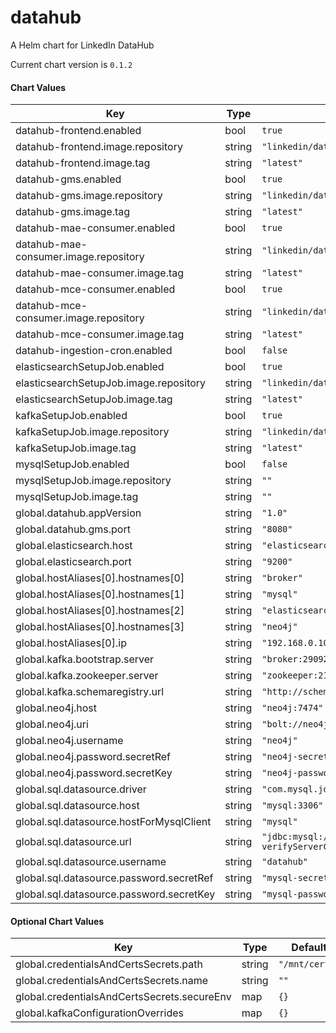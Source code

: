 datahub
=======
A Helm chart for LinkedIn DataHub

Current chart version is `0.1.2`

#### Chart Values

| Key | Type | Default | Description |
|-----|------|---------|-------------|
| datahub-frontend.enabled | bool | `true` |  |
| datahub-frontend.image.repository | string | `"linkedin/datahub-frontend"` |  |
| datahub-frontend.image.tag | string | `"latest"` |  |
| datahub-gms.enabled | bool | `true` |  |
| datahub-gms.image.repository | string | `"linkedin/datahub-gms"` |  |
| datahub-gms.image.tag | string | `"latest"` |  |
| datahub-mae-consumer.enabled | bool | `true` |  |
| datahub-mae-consumer.image.repository | string | `"linkedin/datahub-mae-consumer"` |  |
| datahub-mae-consumer.image.tag | string | `"latest"` |  |
| datahub-mce-consumer.enabled | bool | `true` |  |
| datahub-mce-consumer.image.repository | string | `"linkedin/datahub-mce-consumer"` |  |
| datahub-mce-consumer.image.tag | string | `"latest"` |  |
| datahub-ingestion-cron.enabled | bool | `false` | |
| elasticsearchSetupJob.enabled | bool | `true` | |
| elasticsearchSetupJob.image.repository | string | `"linkedin/datahub-elasticsearch-setup"` |  |
| elasticsearchSetupJob.image.tag | string | `"latest"` |  |
| kafkaSetupJob.enabled | bool | `true` | |
| kafkaSetupJob.image.repository | string | `"linkedin/datahub-kafka-setup"` |  |
| kafkaSetupJob.image.tag | string | `"latest"` |  |
| mysqlSetupJob.enabled | bool | `false` | |
| mysqlSetupJob.image.repository | string | `""` |  |
| mysqlSetupJob.image.tag | string | `""` |  |
| global.datahub.appVersion | string | `"1.0"` |  |
| global.datahub.gms.port | string | `"8080"` |  |
| global.elasticsearch.host | string | `"elasticsearch"` |  |
| global.elasticsearch.port | string | `"9200"` |  |
| global.hostAliases[0].hostnames[0] | string | `"broker"` |  |
| global.hostAliases[0].hostnames[1] | string | `"mysql"` |  |
| global.hostAliases[0].hostnames[2] | string | `"elasticsearch"` |  |
| global.hostAliases[0].hostnames[3] | string | `"neo4j"` |  |
| global.hostAliases[0].ip | string | `"192.168.0.104"` |  |
| global.kafka.bootstrap.server | string | `"broker:29092"` |  |
| global.kafka.zookeeper.server | string | `"zookeeper:2181"` |  |
| global.kafka.schemaregistry.url | string | `"http://schema-registry:8081"` |  |
| global.neo4j.host | string | `"neo4j:7474"` |  |
| global.neo4j.uri | string | `"bolt://neo4j"` |  |
| global.neo4j.username | string | `"neo4j"` |  |
| global.neo4j.password.secretRef | string | `"neo4j-secrets"` |  |
| global.neo4j.password.secretKey | string | `"neo4j-password"` |  |
| global.sql.datasource.driver | string | `"com.mysql.jdbc.Driver"` |  |
| global.sql.datasource.host | string | `"mysql:3306"` |  |
| global.sql.datasource.hostForMysqlClient | string | `"mysql"` |  |
| global.sql.datasource.url | string | `"jdbc:mysql://mysql:3306/datahub?verifyServerCertificate=false\u0026useSSL=true"` |  |
| global.sql.datasource.username | string | `"datahub"` |  |
| global.sql.datasource.password.secretRef | string | `"mysql-secrets"` |  |
| global.sql.datasource.password.secretKey | string | `"mysql-password"` |  |

#### Optional Chart Values

| Key | Type | Default | Description |
|-----|------|---------|-------------|
| global.credentialsAndCertsSecrets.path | string | `"/mnt/certs"` |  |
| global.credentialsAndCertsSecrets.name | string | `""` |  |
| global.credentialsAndCertsSecrets.secureEnv | map | `{}` |  |
| global.kafkaConfigurationOverrides | map | `{}` |  |
